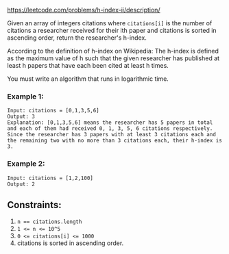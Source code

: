 https://leetcode.com/problems/h-index-ii/description/

Given an array of integers citations where `citations[i]` is the number of citations a researcher received for their ith paper and citations is sorted in ascending order, return the researcher's h-index.

According to the definition of h-index on Wikipedia: The h-index is defined as the maximum value of h such that the given researcher has published at least h papers that have each been cited at least h times.

You must write an algorithm that runs in logarithmic time.

### Example 1:
```text
Input: citations = [0,1,3,5,6]
Output: 3
Explanation: [0,1,3,5,6] means the researcher has 5 papers in total and each of them had received 0, 1, 3, 5, 6 citations respectively.
Since the researcher has 3 papers with at least 3 citations each and the remaining two with no more than 3 citations each, their h-index is 3.
```

### Example 2:
```text
Input: citations = [1,2,100]
Output: 2
```

## Constraints:

1. `n == citations.length`
1. `1 <= n <= 10^5`
1. `0 <= citations[i] <= 1000`
1. citations is sorted in ascending order.

